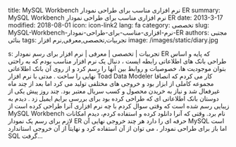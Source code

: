 title: MySQL Workbench  نرم افزاری مناسب برای طراحی نمودار ER
summary: MySQL Workbench  نرم افزاری مناسب برای طراحی نمودار ER
date: 2013-3-17
modified: 2018-08-01
icon:  icon-link2
lang: fa
category: تخصصی
slug: MySQL-Workbench-نرم-افزاری-مناسب-برای-طراحی-نمودار-ER
authors: مجتبی بنائی
tags: تجربیات,تخصصی,معرفی,نرم افزار
image: /images/static/diary.jpg

s: تجربیات | تخصصی | معرفی | نرم افزار   برای رسم نمودار ER که پایه و اساس طراحی بانک های اطلاعاتی رابطه ایست ، دنبال یک نرم افزار مناسب بودم که به راحتی بتوان موجودیت ها، خصوصیات و روابط بین آنها را رسم کرد و از روی آن بانک اطلاعاتی نهایی را ساخت .    مدتی با نرم افزار Toad Data Modeler کار می کردم که انصافا مجموعه کاملی از ابزار بود و خروجی های مختلفی تولید می کرد اما بعد از چند ماه غیرفعال شد و نیاز به خریدن محصول و کسب سریال معتبر بود.    چند روز پیش یکی از دوستان بانک اطلاعاتی ای که طراحی کرده بود برای بررسی برایم ایمیل زد . دیدم به زیبایی رسم شده است که وقتی سوال کردم با چه نرم افزاری آنرا طراحی کرده است از MySQL Workbench نام برد.    وقتی که آنرا دانلود کرده و استفاده کردم، دیدم امکانات لازم برای رسم یک نمودار ER حرفه ای را دارد هر چند خروجی نهایی آن MySQL است اما باز برای طراحی نمودار ، می توان از آن استفاده کرد و نهایتاً از آن خروجی استاندارد SQL گرفت...
